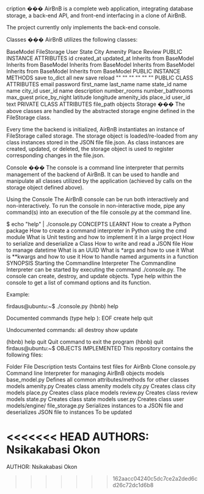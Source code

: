 cription ��� AirBnB is a complete web application, integrating database storage, a back-end API, and front-end interfacing in a clone of AirBnB.

The project currently only implements the back-end console.

Classes ��� AirBnB utilizes the following classes:

BaseModel FileStorage User State City Amenity Place Review PUBLIC INSTANCE ATTRIBUTES id created_at updated_at Inherits from BaseModel Inherits from BaseModel Inherits from BaseModel Inherits from BaseModel Inherits from BaseModel Inherits from BaseModel PUBLIC INSTANCE METHODS save to_dict all new save reload "" "" "" "" "" "" PUBLIC CLASS ATTRIBUTES email password first_name last_name name state_id name name city_id user_id name description number_rooms number_bathrooms max_guest price_by_night latitude longitude amenity_ids place_id user_id text PRIVATE CLASS ATTRIBUTES file_path objects Storage ��� The above classes are handled by the abstracted storage engine defined in the FileStorage class.

Every time the backend is initialized, AirBnB instantiates an instance of FileStorage called storage. The storage object is loaded/re-loaded from any class instances stored in the JSON file file.json. As class instances are created, updated, or deleted, the storage object is used to register corresponding changes in the file.json.

Console ��� The console is a command line interpreter that permits management of the backend of AirBnB. It can be used to handle and manipulate all classes utilized by the application (achieved by calls on the storage object defined above).

Using the Console The AirBnB console can be run both interactively and non-interactively. To run the console in non-interactive mode, pipe any command(s) into an execution of the file console.py at the command line.

$ echo "help" | ./console.py CONCEPTS LEARNT How to create a Python package How to create a command interpreter in Python using the cmd module What is Unit testing and how to implement it in a large project How to serialize and deserialize a Class How to write and read a JSON file How to manage datetime What is an UUID What is *args and how to use it What is **kwargs and how to use it How to handle named arguments in a function SYNOPSIS Starting the Commandline Interpreter The Commandline Interpreter can be started by executing the command ./console.py. The console can create, destroy, and update objects. Type help within the console to get a list of command options and its function.

Example:

firdaus@ubuntu:~$ ./console.py (hbnb) help

Documented commands (type help ):
EOF create help quit

Undocumented commands:
all destroy show update

(hbnb) help quit Quit command to exit the program (hbnb) quit firdaus@ubuntu:~$ OBJECTS IMPLEMENTED This repository contains the following files:

Folder File Description tests Contains test files for AirBnb Clone console.py Command line Interpreter for managing AirBnB objects models base_model.py Defines all common attributes/methods for other classes models amenity.py Creates class amenity models city.py Creates class city models place.py Creates class place models review.py Creates class review models state.py Creates class state models user.py Creates class user models/engine/ file_storage.py Serializes instances to a JSON file and deserializes JSON file to instances To be updated

<<<<<<< HEAD
AUTHORS: Nsikakabasi Okon
=======
AUTHOR: Nsikakabasi Okon
>>>>>>> 162aacc04240c5dc7ce2a2ded6cd26c72dc1d6b8
